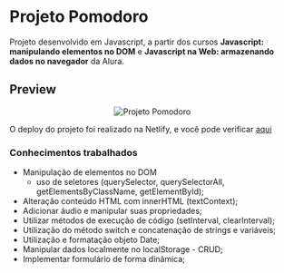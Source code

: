 # Projeto Pomodoro
Projeto desenvolvido em Javascript, a partir dos cursos **Javascript: manipulando elementos no DOM** e **Javascript na Web: armazenando dados no navegador** da Alura.

## Preview
<div align="center">

![Projeto Pomodoro](./imagens/pomodoro.gif)

</div>

O deploy do projeto foi realizado na Netlify, e você pode verificar [aqui](https://pomodoro-javascript.netlify.app/)

### Conhecimentos trabalhados
- Manipulação de elementos no DOM
    - uso de seletores (querySelector, querySelectorAll, getElementsByClassName, getElementById);
- Alteração conteúdo HTML com innerHTML (textContext);
- Adicionar áudio e manipular suas propriedades;
- Utilizar métodos de execução de código (setInterval, clearInterval);
- Utilização do método switch e concatenação de strings e variáveis;
- Utilização e formatação objeto Date;
- Manipular dados localmente no localStorage - CRUD;
- Implementar formulário de forma dinâmica;
